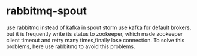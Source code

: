 # rabbitmq-spout
use rabbitmq instead of kafka in spout
storm use kafka for default brokers, but it is frequently write its status to zookeeper, which made zookeeper client timeout and retry many times,finally lose connection.
To solve this problems, here use rabbitmq to avoid this problems.
